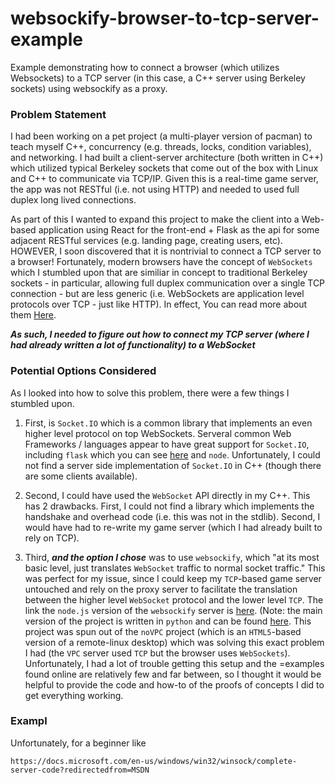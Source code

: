 # websockify-browser-to-tcp-server-example
Example demonstrating how to connect a browser (which utilizes Websockets) to a TCP server (in this case, a C++ server using Berkeley sockets) using websockify as a proxy.

### Problem Statement
I had been working on a pet project (a multi-player version of pacman) to teach myself C++, concurrency (e.g. threads, locks, condition variables), and networking. I had built a client-server architecture (both written in C++) which utilized typical Berkeley sockets that come out of the box with Linux and C++ to communicate via TCP/IP. Given this is a real-time game server, the app was not RESTful (i.e. not using HTTP) and needed to used full duplex long lived connections.

As part of this I wanted to expand this project to make the client into a Web-based application using React for the front-end + Flask as the api for some adjacent RESTful services (e.g. landing page, creating users, etc). HOWEVER, I soon discovered that it is nontrivial to connect a TCP server to a browser! Fortunately, modern browsers have the concept of `WebSockets` which I stumbled upon that are similiar in concept to traditional Berkeley sockets - in particular, allowing full duplex communication over a single TCP connection - but are less generic (i.e. WebSockets are application level protocols over TCP - just like HTTP). In effect, You can read more about them [Here](https://en.wikipedia.org/wiki/WebSocket).

***As such, I needed to figure out how to connect my TCP server (where I had already written a lot of functionality) to a WebSocket***

### Potential Options Considered

As I looked into how to solve this problem, there were a few things I stumbled upon. 
  1. First, is `Socket.IO` which is a common library that implements an even higher level protocol on top WebSockets. Serveral common Web Frameworks / languages appear to have     great support for `Socket.IO`, including `flask` which you can see [here](https://flask-socketio.readthedocs.io/en/latest/) and `node`. Unfortunately, I could not find a          server side implementation of `Socket.IO` in C++ (though there are some clients available).
 
  2. Second, I could have used the `WebSocket` API directly in my C++. This has 2 drawbacks. First, I could not find a  library which implements the handshake and overhead        code (i.e. this was not in the stdlib). Second, I would have had to re-write my game server (which I had already built to rely on TCP). 

  3. Third, ***and the option I chose*** was to use `websockify`, which "at its most basic level, just translates `WebSocket` traffic to normal socket traffic." This was perfect for my issue, since I could keep my `TCP`-based game server untouched and rely on the proxy server to facilitate the translation between the higher level `WebSocket` protocol and the lower level `TCP`. The link the `node.js` version of the `websockify` server is [here](https://github.com/novnc/websockify-js). (Note: the main version of the project is written in `python` and can be found [here](https://github.com/novnc/websockify). This project was spun out of the `noVPC` project (which is an `HTML5`-based version of a remote-linux desktop) which was solving this exact problem I had (the `VPC` server used `TCP` but the browser uses `WebSockets`). Unfortunately, I had a lot of trouble getting this setup and the =examples found online are relatively few and far between, so I thought it would be helpful to provide the code and how-to of the proofs of concepts I did to get everything working.
 
### Exampl
 Unfortunately, for a beginner like

`https://docs.microsoft.com/en-us/windows/win32/winsock/complete-server-code?redirectedfrom=MSDN`
